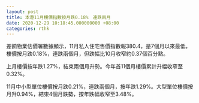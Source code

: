 ```yaml
---
layout: post
title: 本港11月樓價指數按月跌0.18%　連跌兩月
date: 2020-12-29 10:18:45.000000000 +08:00
categories: rthk
---
```


差餉物業估價署數據顯示，11月私人住宅售價指數報380.4，是7個月以來最低，樓價按月跌0.18%，連跌兩個月，但跌幅比10月收窄約0.37個百分點。

上月樓價按年跌1.27%，結束兩個月升勢。今年首11個月樓價累計升幅收窄至0.32%。

11月中小型單位樓價按月跌0.21%，連跌兩個月，按年跌1.29%。大型單位樓價按月升0.94%，結束4個月跌勢，按年跌幅收窄至3.48%。
